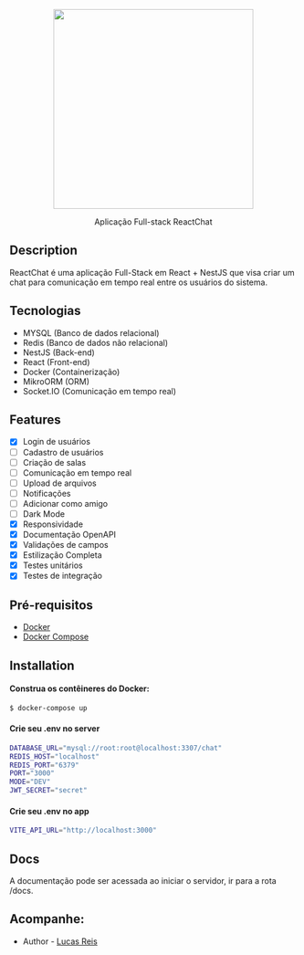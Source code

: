 <p align="center">
<img src="https://cdn.discordapp.com/attachments/961837559980372009/1075806909619253328/image.png" width="350" />
</p>

  <p align="center">Aplicação Full-stack ReactChat</p>

## Description
ReactChat é uma aplicação Full-Stack em React + NestJS que visa criar um chat para comunicação em tempo real entre os usuários do sistema.

## Tecnologias
- MYSQL (Banco de dados relacional)
- Redis (Banco de dados não relacional)
- NestJS (Back-end)
- React (Front-end)
- Docker (Containerização)
- MikroORM (ORM)
- Socket.IO (Comunicação em tempo real)

## Features

- [x] Login de usuários
- [ ] Cadastro de usuários
- [ ] Criação de salas
- [ ] Comunicação em tempo real
- [ ] Upload de arquivos
- [ ] Notificações
- [ ] Adicionar como amigo
- [ ] Dark Mode
- [x] Responsividade
- [x] Documentação OpenAPI
- [x] Validações de campos
- [x] Estilização Completa
- [x] Testes unitários
- [x] Testes de integração

## Pré-requisitos

- [Docker](https://www.docker.com/)
- [Docker Compose](https://docs.docker.com/compose/install/)

## Installation
#### Construa os contêineres do Docker:
```bash
$ docker-compose up
```
#### Crie seu .env no server
```bash
DATABASE_URL="mysql://root:root@localhost:3307/chat"
REDIS_HOST="localhost"
REDIS_PORT="6379"
PORT="3000"
MODE="DEV"
JWT_SECRET="secret"
```

#### Crie seu .env no app
```bash
VITE_API_URL="http://localhost:3000"
```

## Docs

A documentação pode ser acessada ao iniciar o servidor, ir para a rota /docs.

## Acompanhe:

- Author - [Lucas Reis](https://www.linkedin.com/in/lucasreis30/)
